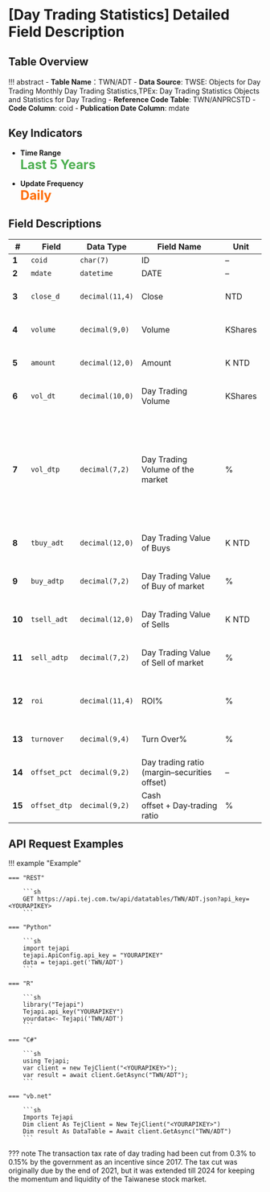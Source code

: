 # [Day Trading Statistics] Detailed Field Description


## Table Overview

!!! abstract
    - **Table Name**：TWN/ADT
    - **Data Source**: TWSE: Objects for Day Trading Monthly Day Trading Statistics,TPEx: Day Trading Statistics Objects and Statistics for Day Trading
    - **Reference Code Table**: TWN/ANPRCSTD
    - **Code Column**: coid
    - **Publication Date Column**: mdate


## Key Indicators

<div class="grid cards" markdown>

<!-- -   __Number of Records__

    ---

    Over 5,799 -->

- __Time Range__  
  **<span style="font-size: 1.8em; color: #4caf50;">Last 5 Years</span>**

- __Update Frequency__  
  **<span style="font-size: 1.8em; color: #ff6d00;">Daily</span>**

</div>


## Field Descriptions

| **#** | Field  | Data Type       | Field Name   | Unit | Field Description|
| -------------------------------------------------------------------------------- | ------------ | --------------- | -------------------------------------------- | ------- | -------------------------------------------------------------------- |
| **1**                                                                            | `coid`       | `char(7)`       | ID                                           | –       | Security code                                                        |
| **2**                                                                            | `mdate`      | `datetime`      | DATE                                         | –       | Trade date                                                           |
| **3**                                                                            | `close_d`    | `decimal(11,4)` | Close     | NTD     | The security’s closing price of the trading day                      |
| **4**                                                                            | `volume`     | `decimal(9,0)`  | Volume                                | KShares | The security’s trade volume of the trading day                       |
| **5**                                                                            | `amount`     | `decimal(12,0)` | Amount                           | K NTD       | The security’s trade amount of the trading day                       |
| **6**                                                                            | `vol_dt`     | `decimal(10,0)` | Day Trading Volume                   | KShares | The security’s volume of day trading                                 |
| **7**                                                                            | `vol_dtp`    | `decimal(7,2)`  | Day Trading Volume of the market             | %       | Individual: Day trading volume / Trade volume of the security × 100% , Market: (Day trading buy + Day trading sell) / 2 / Trade amount of market × 100% |              |                 |                                              |         |                                                                      |
| **8**                                                                            | `tbuy_adt`   | `decimal(12,0)` | Day Trading Value of Buys      | K NTD          | The buying amount of the security on the trading day                 |
| **9**                                                                            | `buy_adtp`   | `decimal(7,2)`  | Day Trading Value of Buy of market           | %       | Day trading buy amount / Trade amount of the security × 100%         |
| **10**                                                                           | `tsell_adt`  | `decimal(12,0)` | Day Trading Value of Sells         | K NTD         | The selling amount of the security on the trading day                |
| **11**                                                                           | `sell_adtp`  | `decimal(7,2)`  | Day Trading Value of Sell of market          | %       | Day trading sell amount / Trade amount of the security × 100%        |
| **12**                                                                           | `roi`        | `decimal(11,4)` | ROI%                                         | %       | Return on investment of the security on the trading day              |
| **13**                                                                           | `turnover`   | `decimal(9,4)`  | Turn Over%                                   | %       | Turnover rate of the security on the trading day                     |
| **14**                                                                           | `offset_pct` | `decimal(9,2)`  | Day trading ratio (margin–securities offset) | –       | Day trading ratio (margin–securities offset)                         |
| **15**                                                                           | `offset_dtp` | `decimal(9,2)`  | Cash offset + Day‑trading ratio              | %       | Cash offset + day‑trading ratio                                      |

## API Request Examples

!!! example "Example"

    === "REST"

        ```sh
        GET https://api.tej.com.tw/api/datatables/TWN/ADT.json?api_key=<YOURAPIKEY>
        ```

    === "Python"

        ```sh
        import tejapi
        tejapi.ApiConfig.api_key = "YOURAPIKEY"
        data = tejapi.get('TWN/ADT')
        ```
    
    === "R"

        ```sh
        library("Tejapi")
        Tejapi.api_key("YOURAPIKEY")
        yourdata<- Tejapi('TWN/ADT')
        ```
    
    === "C#"

        ```sh
        using Tejapi;
        var client = new TejClient("<YOURAPIKEY>");
        var result = await client.GetAsync("TWN/ADT");
        ```
    
    === "vb.net"

        ```sh
        Imports Tejapi
        Dim client As TejClient = New TejClient("<YOURAPIKEY>")
        Dim result As DataTable = Await client.GetAsync("TWN/ADT")
        ```
    
??? note
    The transaction tax rate of day trading had been cut from 0.3% to 0.15% by the government as an incentive since 2017. The tax cut was originally due by the end of 2021, but it was extended till 2024 for keeping the momentum and liquidity of the Taiwanese stock market.  